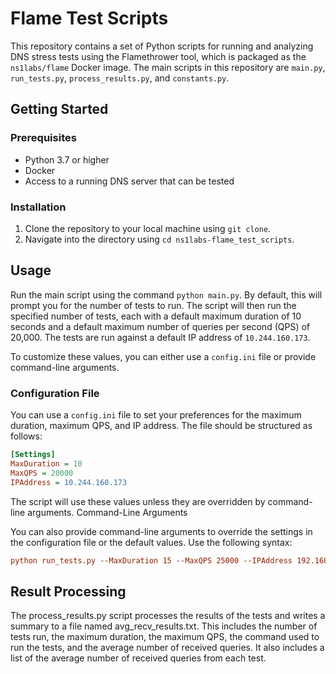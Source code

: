# Flame Test Scripts

This repository contains a set of Python scripts for running and analyzing DNS stress tests using the Flamethrower tool, which is packaged as the `ns1labs/flame` Docker image. The main scripts in this repository are `main.py`, `run_tests.py`, `process_results.py`, and `constants.py`.

## Getting Started

### Prerequisites

- Python 3.7 or higher
- Docker
- Access to a running DNS server that can be tested

### Installation

1. Clone the repository to your local machine using `git clone`.
2. Navigate into the directory using `cd ns1labs-flame_test_scripts`.

## Usage

Run the main script using the command `python main.py`. By default, this will prompt you for the number of tests to run. The script will then run the specified number of tests, each with a default maximum duration of 10 seconds and a default maximum number of queries per second (QPS) of 20,000. The tests are run against a default IP address of `10.244.160.173`.

To customize these values, you can either use a `config.ini` file or provide command-line arguments.

### Configuration File

You can use a `config.ini` file to set your preferences for the maximum duration, maximum QPS, and IP address. The file should be structured as follows:

```ini
[Settings]
MaxDuration = 10
MaxQPS = 20000
IPAddress = 10.244.160.173
```
The script will use these values unless they are overridden by command-line arguments.
Command-Line Arguments

You can also provide command-line arguments to override the settings in the configuration file or the default values. Use the following syntax:

```ini
python run_tests.py --MaxDuration 15 --MaxQPS 25000 --IPAddress 192.168.1.1
```
## Result Processing

The process_results.py script processes the results of the tests and writes a summary to a file named avg_recv_results.txt. This includes the number of tests run, the maximum duration, the maximum QPS, the command used to run the tests, and the average number of received queries. It also includes a list of the average number of received queries from each test.
